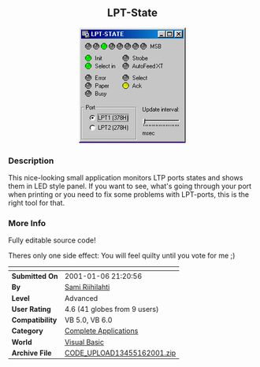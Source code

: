 ﻿<div align="center">

## LPT\-State

<img src="PIC2001161515539721.gif">
</div>

### Description

This nice-looking small application monitors LTP ports states and shows them in LED style panel. If you want to see, what's going through your port when printing or you need to fix some problems with LPT-ports, this is the right tool for that.
 
### More Info
 
Fully editable source code!

Theres only one side effect: You will feel quilty until you vote for me ;)


<span>             |<span>
---                |---
**Submitted On**   |2001-01-06 21:20:56
**By**             |[Sami Riihilahti](https://github.com/Planet-Source-Code/PSCIndex/blob/master/ByAuthor/sami-riihilahti.md)
**Level**          |Advanced
**User Rating**    |4.6 (41 globes from 9 users)
**Compatibility**  |VB 5\.0, VB 6\.0
**Category**       |[Complete Applications](https://github.com/Planet-Source-Code/PSCIndex/blob/master/ByCategory/complete-applications__1-27.md)
**World**          |[Visual Basic](https://github.com/Planet-Source-Code/PSCIndex/blob/master/ByWorld/visual-basic.md)
**Archive File**   |[CODE\_UPLOAD13455162001\.zip](https://github.com/Planet-Source-Code/sami-riihilahti-lpt-state__1-14194/archive/master.zip)








